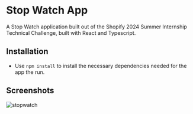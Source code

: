 # Stop Watch App
A Stop Watch application built out of the Shopify 2024 Summer Internship Technical Challenge, built with React and Typescript.

## Installation
- Use `npm install` to install the necessary dependencies needed for the app the run.

## Screenshots
![stopwatch](https://github.com/dantan380/shopify-tech-challenge/blob/main/images/stopwatch.png?raw=true)